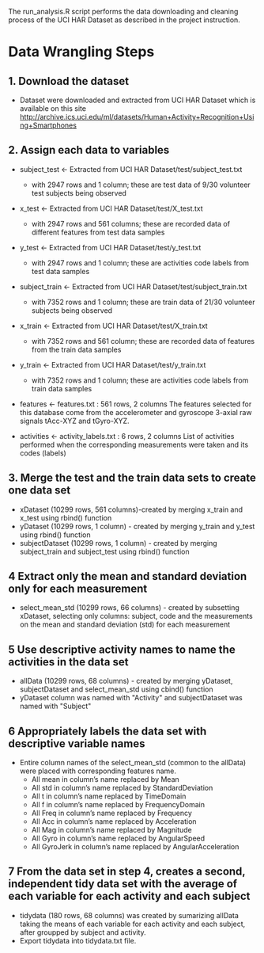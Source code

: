 The run_analysis.R script performs the data downloading and cleaning process of the UCI HAR Dataset as described in the project instruction.

# Data Wrangling Steps
## 1. Download the dataset
* Dataset were downloaded and extracted from UCI HAR Dataset which is available on this site http://archive.ics.uci.edu/ml/datasets/Human+Activity+Recognition+Using+Smartphones

## 2. Assign each data to variables
  * subject_test <- Extracted from UCI HAR Dataset/test/subject_test.txt 
      - with 2947 rows and 1 column; these are test data of 9/30 volunteer test subjects being observed
  * x_test <- Extracted from UCI HAR Dataset/test/X_test.txt
      - with 2947 rows and 561 columns; these are recorded data of different features from test data samples
  * y_test <- Extracted from UCI HAR Dataset/test/y_test.txt 
      - with 2947 rows and 1 column; these are activities code labels from test data samples
      
  * subject_train <- Extracted from UCI HAR Dataset/test/subject_train.txt
      - with 7352 rows and 1 column; these are train data of 21/30 volunteer subjects being observed
  * x_train <- Extracted from UCI HAR Dataset/test/X_train.txt
      - with 7352 rows and 561 column; these are recorded data of features from the train data samples
  * y_train <- Extracted from UCI HAR Dataset/test/y_train.txt
      - with 7352 rows and 1 column; these are activities code labels from train data samples
  
  * features <- features.txt : 561 rows, 2 columns 
      The features selected for this database come from the accelerometer and gyroscope 3-axial raw signals tAcc-XYZ and tGyro-XYZ.
  * activities <- activity_labels.txt : 6 rows, 2 columns 
      List of activities performed when the corresponding measurements were taken and its codes (labels)

## 3. Merge the test and the train data sets to create one data set
  * xDataset (10299 rows, 561 columns)-created by merging x_train and x_test using rbind() function
  * yDataset (10299 rows, 1 column) - created by merging y_train and y_test using rbind() function
  * subjectDataset (10299 rows, 1 column) - created by merging subject_train and subject_test using rbind() function

## 4 Extract only the mean and standard deviation only for each measurement
  * select_mean_std (10299 rows, 66 columns) - created by subsetting xDataset, selecting only columns: subject, code and the measurements on the mean and standard deviation (std) for each measurement

## 5 Use descriptive activity names to name the activities in the data set
  * allData (10299 rows, 68 columns) - created by merging yDataset, subjectDataset and select_mean_std using cbind() function
  * yDataset column was named with "Activity" and subjectDataset was named with "Subject"

## 6 Appropriately labels the data set with descriptive variable names
  * Entire column names of the select_mean_std (common to the allData) were placed with corresponding features name. 
      - All mean in column’s name replaced by Mean
      - All std in column’s name replaced by StandardDeviation
      - All t in column’s name replaced by TimeDomain
      - All f in column’s name replaced by FrequencyDomain      
      - All Freq in column’s name replaced by Frequency
      - All Acc in column’s name replaced by Acceleration
      - All Mag in column’s name replaced by Magnitude   
      - All Gyro in column’s name replaced by AngularSpeed
      - All GyroJerk in column’s name replaced by AngularAcceleration        

## 7 From the data set in step 4, creates a second, independent tidy data set with the average of each variable for each activity and each subject
  * tidydata (180 rows, 68 columns) was created by sumarizing allData taking the means of each variable for each activity and each subject, after groupped by subject and activity.
  * Export tidydata into tidydata.txt file.
  
  
